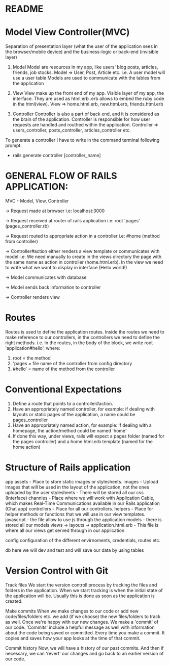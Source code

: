 # README

# Model View Controller(MVC)
Separation of presentation layer (what the user of the application sees in the browser/mobile device)
and the business-logic or back-end (invisible layer)

1. Model
Model are resources in my app, like users' blog posts, articles, friends, job stocks.
Model => User, Post, Article etc.
i.e. A user model will use a user table
Models are used to communicate with the tables from the application

2. View
View make up the front end of my app. Visible layer of my app, the interface. They are used as html.erb
.erb allows to embed the ruby code in the html(view).
View => home.html.erb, new.html.erb, friends.html.erb

3. Controller
Controller is also a part of back end, and it is considered as the brain of the application.
Controller is responsible for how user requests are handled and routhed within the application.
Controller => users_controller, posts_controller, articles_controller etc.

To generate a controller I have to write in the command terminal following prompt:
* rails generate controller [controller_name] 

# GENERAL FLOW OF RAILS APPLICATION:

MVC - Model, View, Controller

-> Request made at browser i.e: localhost:3000

-> Request received at router of rails application i.e: root 'pages' (pages_controller.rb)

-> Request routed to appropriate action in a controller i.e: #home (method from controller)

-> Controller#action either renders a view template or communicates with model i.e: We need manually to create in the views directory the page with the same name as action in controller (home.html.erb). In the view we need to write what we want to display in interface (Hello world!)

-> Model communicates with database

-> Model sends back information to controller

-> Controller renders view

# Routes

Routes is used to define the application routes. Inside the routes we need to
make reference to our controllers, in the controllers we need to define the right methods.
i.e. In the routes, in the body of the block, we write root 'application#hello', where:
1. root = the method
2. 'pages = file name of the controller from config directory
3. #hello' = name of the method from the controller

# Conventional Expectations

1. Define a route that points to a controller#action.
2. Have an appropriately named controller, for example: if dealing with layouts or static  pages of the application, a name could be pages_controller
3. Have an appropriately named action, for example: if dealing with a homepage, the action/method could be named 'home'
4. If done this way, under views, rails will expect a pages folder (named for the pages controller) and a home.html.erb template (named for the home action)

# Structure of Rails application

app
  assets - Place to store static images or stylesheets.
    images - Upload images that will be used in the layout of the application, not the ones uploaded by the user
    stylesheets - There will be stored all our css (Interface)
  channles - Place where we will work with Application Cable, which makes Real-Time Communications available in our Rails application (Chat app)
  controllers - Place for all our controllers. 
  helpers - Place for helper methods or functions that we will use in our view templates.
  javascript - the file allow to use js through the application
  models - there is stored all our models
  views -> layouts -> application.html.erb - This file is where all our views get served through in our application

config
  configuration of the different envirnoments, credentials, routes etc.

db
  here we will dev and test and will save our data by using tables

# Version Control with Git

Track files
We start the version controll process by tracking the files and folders in the application. 
When we start tracking is when the initial state of the application will be.
Usually this is done as soon as the application is created.

Make commits
When we make changes to our code or add new code/files/folders etc. we add (if we choose) the new files/folders to track as well.
Once we're happy with our new changes. We make a 'commit' of our code.
'Commits' include a helpful message as well with information about the code being saved or committed.
Every time you make a commit. It copies and saves how your app looks at the time of that commit.

Commit history
Now, we will have a history of our past commits. And then if necessary, we can 'revert' our changes and go back to an earlier version of our code.